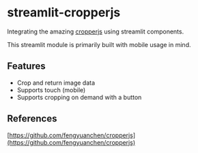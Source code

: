 # streamlit-cropperjs

Integrating the amazing [cropperjs](https://github.com/fengyuanchen/cropperjs) using streamlit components. 

This streamlit module is primarily built with mobile usage in mind.

## Features
- Crop and return image data
- Supports touch (mobile)
- Supports cropping on demand with a button

## References
[https://github.com/fengyuanchen/cropperjs](https://github.com/fengyuanchen/cropperjs)